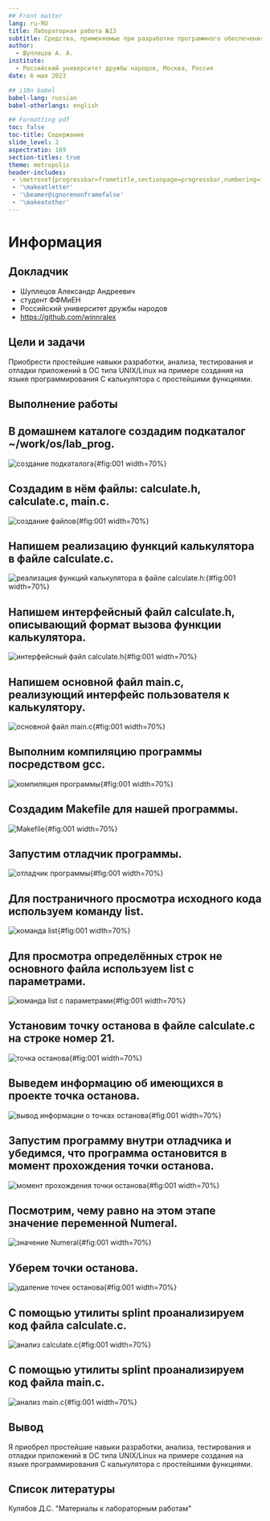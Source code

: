 ```yaml
---
## Front matter
lang: ru-RU
title: Лабораторная работа №13
subtitle: Средства, применяемые при разработке программного обеспечения в ОС типа UNIX/Linux
author:
  - Шуплецов А. А.
institute:
  - Российский университет дружбы народов, Москва, Россия
date: 6 мая 2023

## i18n babel
babel-lang: russian
babel-otherlangs: english

## Formatting pdf
toc: false
toc-title: Содержание
slide_level: 2
aspectratio: 169
section-titles: true
theme: metropolis
header-includes:
 - \metroset{progressbar=frametitle,sectionpage=progressbar,numbering=fraction}
 - '\makeatletter'
 - '\beamer@ignorenonframefalse'
 - '\makeatother'
---
```


# Информация

## Докладчик

  * Шуплецов Александр Андреевич
  * студент ФФМиЕН
  * Российский университет дружбы народов
  * https://github.com/winnralex

## Цели и задачи

Приобрести простейшие навыки разработки, анализа, тестирования и отладки приложений в ОС типа UNIX/Linux на примере создания на языке программирования С калькулятора с простейшими функциями.

## Выполнение работы

## В домашнем каталоге создадим подкаталог ~/work/os/lab_prog.

![создание подкаталога](image/1.png){#fig:001 width=70%}

## Создадим в нём файлы: calculate.h, calculate.c, main.c.

![создание файлов](image/2.png){#fig:001 width=70%}

## Напишем реализацию функций калькулятора в файле calculate.c.

![реализация функций калькулятора в файле calculate.h:](image/3.png){#fig:001 width=70%}

## Напишем интерфейсный файл calculate.h, описывающий формат вызова функции калькулятора.

![интерфейсный файл calculate.h](image/4.png){#fig:001 width=70%}

## Напишем основной файл main.c, реализующий интерфейс пользователя к калькулятору.

![основной файл main.c](image/5.png){#fig:001 width=70%}

## Выполним компиляцию программы посредством gcc.

![компиляция программы](image/6.png){#fig:001 width=70%}

## Создадим Makefile для нашей программы.

![Makefile](image/7.png){#fig:001 width=70%}

## Запустим отладчик программы.

![отладчик программы](image/8.png){#fig:001 width=70%}

## Для постраничного просмотра исходного кода используем команду list.

![команда list](image/9.png){#fig:001 width=70%}

## Для просмотра определённых строк не основного файла используем list с параметрами.

![команда list с параметрами](image/10.png){#fig:001 width=70%}

## Установим точку останова в файле calculate.c на строке номер 21.

![точка останова](image/11.png){#fig:001 width=70%}

## Выведем информацию об имеющихся в проекте точка останова.

![вывод информации о точках останова](image/12.png){#fig:001 width=70%}

## Запустим программу внутри отладчика и убедимся, что программа остановится в момент прохождения точки останова.

![момент прохождения точки останова](image/13.png){#fig:001 width=70%}

## Посмотрим, чему равно на этом этапе значение переменной Numeral.

![значение Numeral](image/14.png){#fig:001 width=70%}

## Уберем точки останова.

![удаление точек останова](image/15.png){#fig:001 width=70%}

## С помощью утилиты splint проанализируем код файла calculate.c.

![анализ calculate.c](image/16.png){#fig:001 width=70%}

## С помощью утилиты splint проанализируем код файла main.c.

![анализ main.c](image/17.png){#fig:001 width=70%}

## Вывод

Я приобрел простейшие навыки разработки, анализа, тестирования и отладки приложений в ОС типа UNIX/Linux на примере создания на языке программирования С калькулятора с простейшими функциями.

## Список литературы

Кулябов Д.С. "Материалы к лабораторным работам"
